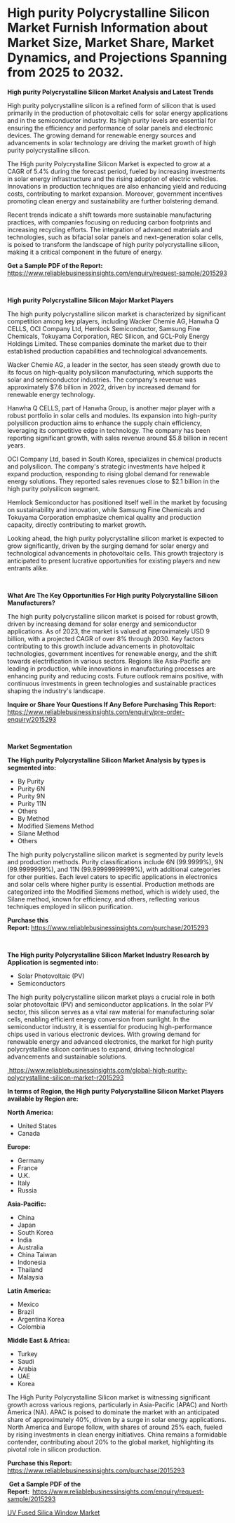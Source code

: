 <p><h1>High purity Polycrystalline Silicon Market Furnish Information about Market Size, Market Share, Market Dynamics, and Projections Spanning from 2025 to 2032.</h1></p><p><strong>High purity Polycrystalline Silicon Market Analysis and Latest Trends</strong></p>
<p><p>High purity polycrystalline silicon is a refined form of silicon that is used primarily in the production of photovoltaic cells for solar energy applications and in the semiconductor industry. Its high purity levels are essential for ensuring the efficiency and performance of solar panels and electronic devices. The growing demand for renewable energy sources and advancements in solar technology are driving the market growth of high purity polycrystalline silicon.</p><p>The High purity Polycrystalline Silicon Market is expected to grow at a CAGR of 5.4% during the forecast period, fueled by increasing investments in solar energy infrastructure and the rising adoption of electric vehicles. Innovations in production techniques are also enhancing yield and reducing costs, contributing to market expansion. Moreover, government incentives promoting clean energy and sustainability are further bolstering demand.</p><p>Recent trends indicate a shift towards more sustainable manufacturing practices, with companies focusing on reducing carbon footprints and increasing recycling efforts. The integration of advanced materials and technologies, such as bifacial solar panels and next-generation solar cells, is poised to transform the landscape of high purity polycrystalline silicon, making it a critical component in the future of energy.</p></p>
<p><strong>Get a Sample PDF of the Report:&nbsp;</strong> <a href="https://www.reliablebusinessinsights.com/enquiry/request-sample/2015293?utm_campaign=1558&utm_medium=2&utm_source=Github&utm_content=ia&utm_term=17012025&utm_id=high-purity-polycrystalline-silicon">https://www.reliablebusinessinsights.com/enquiry/request-sample/2015293</a></p>
<p>&nbsp;</p>
<p><strong>High purity Polycrystalline Silicon Major Market Players</strong></p>
<p><p>The high purity polycrystalline silicon market is characterized by significant competition among key players, including Wacker Chemie AG, Hanwha Q CELLS, OCI Company Ltd, Hemlock Semiconductor, Samsung Fine Chemicals, Tokuyama Corporation, REC Silicon, and GCL-Poly Energy Holdings Limited. These companies dominate the market due to their established production capabilities and technological advancements.</p><p>Wacker Chemie AG, a leader in the sector, has seen steady growth due to its focus on high-quality polysilicon manufacturing, which supports the solar and semiconductor industries. The company's revenue was approximately $7.6 billion in 2022, driven by increased demand for renewable energy technology.</p><p>Hanwha Q CELLS, part of Hanwha Group, is another major player with a robust portfolio in solar cells and modules. Its expansion into high-purity polysilicon production aims to enhance the supply chain efficiency, leveraging its competitive edge in technology. The company has been reporting significant growth, with sales revenue around $5.8 billion in recent years.</p><p>OCI Company Ltd, based in South Korea, specializes in chemical products and polysilicon. The company's strategic investments have helped it expand production, responding to rising global demand for renewable energy solutions. They reported sales revenues close to $2.1 billion in the high purity polysilicon segment.</p><p>Hemlock Semiconductor has positioned itself well in the market by focusing on sustainability and innovation, while Samsung Fine Chemicals and Tokuyama Corporation emphasize chemical quality and production capacity, directly contributing to market growth.</p><p>Looking ahead, the high purity polycrystalline silicon market is expected to grow significantly, driven by the surging demand for solar energy and technological advancements in photovoltaic cells. This growth trajectory is anticipated to present lucrative opportunities for existing players and new entrants alike.</p></p>
<p>&nbsp;</p>
<p><strong>What Are The Key Opportunities For High purity Polycrystalline Silicon Manufacturers?</strong></p>
<p><p>The high purity polycrystalline silicon market is poised for robust growth, driven by increasing demand for solar energy and semiconductor applications. As of 2023, the market is valued at approximately USD 9 billion, with a projected CAGR of over 8% through 2030. Key factors contributing to this growth include advancements in photovoltaic technologies, government incentives for renewable energy, and the shift towards electrification in various sectors. Regions like Asia-Pacific are leading in production, while innovations in manufacturing processes are enhancing purity and reducing costs. Future outlook remains positive, with continuous investments in green technologies and sustainable practices shaping the industry's landscape.</p></p>
<p><strong>Inquire or Share Your Questions If Any Before Purchasing This Report:</strong> <a href="https://www.reliablebusinessinsights.com/enquiry/pre-order-enquiry/2015293?utm_campaign=1558&utm_medium=2&utm_source=Github&utm_content=ia&utm_term=17012025&utm_id=high-purity-polycrystalline-silicon">https://www.reliablebusinessinsights.com/enquiry/pre-order-enquiry/2015293</a></p>
<p>&nbsp;</p>
<p><strong>Market Segmentation</strong></p>
<p><strong>The High purity Polycrystalline Silicon Market Analysis by types is segmented into:</strong></p>
<p><ul><li>By Purity</li><li>Purity 6N</li><li>Purity 9N</li><li>Purity 11N</li><li>Others</li><li>By Method</li><li>Modified Siemens Method</li><li>Silane Method</li><li>Others</li></ul></p>
<p><p>The high purity polycrystalline silicon market is segmented by purity levels and production methods. Purity classifications include 6N (99.9999%), 9N (99.9999999%), and 11N (99.99999999999%), with additional categories for other purities. Each level caters to specific applications in electronics and solar cells where higher purity is essential. Production methods are categorized into the Modified Siemens method, which is widely used, the Silane method, known for efficiency, and others, reflecting various techniques employed in silicon purification.</p></p>
<p><strong>Purchase this Report:&nbsp;</strong><a href="https://www.reliablebusinessinsights.com/purchase/2015293?utm_campaign=1558&utm_medium=2&utm_source=Github&utm_content=ia&utm_term=17012025&utm_id=high-purity-polycrystalline-silicon">https://www.reliablebusinessinsights.com/purchase/2015293</a></p>
<p>&nbsp;</p>
<p><strong>The High purity Polycrystalline Silicon Market Industry Research by Application is segmented into:</strong></p>
<p><ul><li>Solar Photovoltaic (PV)</li><li>Semiconductors</li></ul></p>
<p><p>The high purity polycrystalline silicon market plays a crucial role in both solar photovoltaic (PV) and semiconductor applications. In the solar PV sector, this silicon serves as a vital raw material for manufacturing solar cells, enabling efficient energy conversion from sunlight. In the semiconductor industry, it is essential for producing high-performance chips used in various electronic devices. With growing demand for renewable energy and advanced electronics, the market for high purity polycrystalline silicon continues to expand, driving technological advancements and sustainable solutions.</p></p>
<p><a href="https://www.reliablebusinessinsights.com/global-high-purity-polycrystalline-silicon-market-r2015293?utm_campaign=1558&utm_medium=2&utm_source=Github&utm_content=ia&utm_term=17012025&utm_id=high-purity-polycrystalline-silicon">&nbsp;https://www.reliablebusinessinsights.com/global-high-purity-polycrystalline-silicon-market-r2015293</a></p>
<p><strong>In terms of Region, the High purity Polycrystalline Silicon Market Players available by Region are:</strong></p>
<p>
    <p> <strong> North America: </strong>
        <ul>
            <li>United States</li>
            <li>Canada</li>
        </ul>
        </p> 
    <p> <strong> Europe: </strong>
        <ul>
            <li>Germany</li>
            <li>France</li>
            <li>U.K.</li>
            <li>Italy</li>
            <li>Russia</li>
        </ul>
        </p> 
    <p> <strong> Asia-Pacific: </strong>
        <ul>
            <li>China</li>
            <li>Japan</li>
            <li>South Korea</li>
            <li>India</li>
            <li>Australia</li>
            <li>China Taiwan</li>
            <li>Indonesia</li>
            <li>Thailand</li>
            <li>Malaysia</li>
        </ul>
        </p> 
    <p> <strong> Latin America: </strong>
        <ul>
            <li>Mexico</li>
            <li>Brazil</li>
            <li>Argentina Korea</li>
            <li>Colombia</li>
        </ul>
        </p> 
    <p> <strong> Middle East & Africa: </strong>
        <ul>
            <li>Turkey</li>
            <li>Saudi</li>
            <li>Arabia</li>
            <li>UAE</li>
            <li>Korea</li>
        </ul>
    </p>
    </p>
<p><p>The High Purity Polycrystalline Silicon market is witnessing significant growth across various regions, particularly in Asia-Pacific (APAC) and North America (NA). APAC is poised to dominate the market with an anticipated share of approximately 40%, driven by a surge in solar energy applications. North America and Europe follow, with shares of around 25% each, fueled by rising investments in clean energy initiatives. China remains a formidable contender, contributing about 20% to the global market, highlighting its pivotal role in silicon production.</p></p>
<p><strong>Purchase this Report: </strong><a href="https://www.reliablebusinessinsights.com/purchase/2015293?utm_campaign=1558&utm_medium=2&utm_source=Github&utm_content=ia&utm_term=17012025&utm_id=high-purity-polycrystalline-silicon">https://www.reliablebusinessinsights.com/purchase/2015293</a></p>
<p>&nbsp;<strong>Get a Sample PDF of the Report:&nbsp;&nbsp;</strong><a href="https://www.reliablebusinessinsights.com/enquiry/request-sample/2015293?utm_campaign=1558&utm_medium=2&utm_source=Github&utm_content=ia&utm_term=17012025&utm_id=high-purity-polycrystalline-silicon">https://www.reliablebusinessinsights.com/enquiry/request-sample/2015293</a></p>
<p><strong></strong></p>
<p><p><a href="https://github.com/ryanbell8967/Market-Research-Report-List-1/blob/main/uv-fused-silica-window-market.md?utm_campaign=1558&utm_medium=2&utm_source=Github&utm_content=ia&utm_term=17012025&utm_id=high-purity-polycrystalline-silicon">UV Fused Silica Window Market</a></p></p>